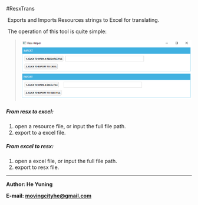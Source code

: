 #ResxTrans

​	Exports and Imports Resources strings to Excel for translating.

​	The operation of this tool is quite simple:

> ![Interface](https://github.com/movingcity/ResxTrans/raw/master/ResxTrans/screenshots/interface.png)

##### From resx to excel:

1. open a resource file, or input the full file path.
2. export to a excel file.

##### From excel to resx:

1. open a excel file, or input the full file path.
2. export to resx file.

---

**Author: He Yuning**

**E-mail: movingcityhe@gmail.com**